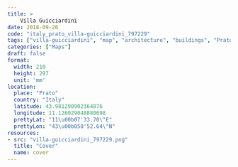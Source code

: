 ```yaml
---
title: > 
    Villa Guicciardini
date: 2018-09-26
code: "italy_prato_villa-guicciardini_797229"
tags: ["villa-guicciardini", "map", "architecture", "buildings", "Prato", "Italy"]
categories: ["Maps"]
draft: false
format:
  width: 210
  height: 297
  unit: 'mm'
location:
  place: "Prato"
  country: "Italy"
  latitude: 43.981290902364876
  longitude: 11.126029048880698
  prettyLat: "11\u00b07'33.70\"E"
  prettyLon: "43\u00b058'52.64\"N"
resources:
- src: "villa-guicciardini_797229.png"
  title: "Cover"
  name: cover
---
```

